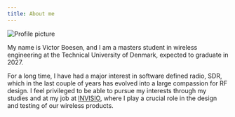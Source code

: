 ```yaml
---
title: About me
---
```


![Profile picture](assets/profile_picture.png)

My name is Victor Boesen, and I am a masters student in wireless engineering at the Technical University of Denmark, expected to graduate in 2027.

For a long time, I have had a major interest in software defined radio, SDR, which in the last couple of years has evolved into a large compassion for RF design.
I feel privileged to be able to pursue my interests through my studies and at my job at [INVISIO](https://invisio.com/), where I play a crucial role in the design and testing of our wireless products.
